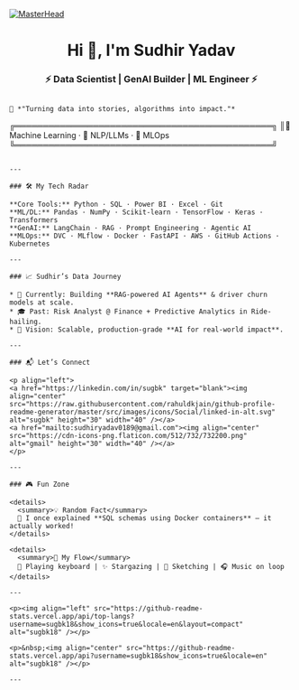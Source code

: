 [![MasterHead](https://repository-images.githubusercontent.com/588181932/e36ec678-7984-4cdd-8e4c-a3932772ff8e)](https://sugbk18.io)
<h1 align="center">Hi 👋, I'm Sudhir Yadav</h1>
<h3 align="center">⚡ Data Scientist | GenAI Builder | ML Engineer ⚡</h3>

```

🌌 *"Turning data into stories, algorithms into impact."*

```
╔══════════════════════════════════════════════╗
║🧠Machine Learning · 🤖 NLP/LLMs · 🚀 MLOps    
╚══════════════════════════════════════════════╝
```

---

### 🛠️ My Tech Radar

**Core Tools:** Python · SQL · Power BI · Excel · Git
**ML/DL:** Pandas · NumPy · Scikit-learn · TensorFlow · Keras · Transformers
**GenAI:** LangChain · RAG · Prompt Engineering · Agentic AI
**MLOps:** DVC · MLflow · Docker · FastAPI · AWS · GitHub Actions · Kubernetes

---

### 📈 Sudhir’s Data Journey

* 🔭 Currently: Building **RAG-powered AI Agents** & driver churn models at scale.
* 🎓 Past: Risk Analyst @ Finance + Predictive Analytics in Ride-hailing.
* 🎯 Vision: Scalable, production-grade **AI for real-world impact**.

---

### 📬 Let’s Connect

<p align="left">
<a href="https://linkedin.com/in/sugbk" target="blank"><img align="center" src="https://raw.githubusercontent.com/rahuldkjain/github-profile-readme-generator/master/src/images/icons/Social/linked-in-alt.svg" alt="sugbk" height="30" width="40" /></a>
<a href="mailto:sudhiryadav0189@gmail.com"><img align="center" src="https://cdn-icons-png.flaticon.com/512/732/732200.png" alt="gmail" height="30" width="40" /></a>
</p>

---

### 🎮 Fun Zone

<details>
  <summary>💡 Random Fact</summary>
  🚀 I once explained **SQL schemas using Docker containers** — it actually worked!
</details>

<details>
  <summary>🎵 My Flow</summary>
  🎹 Playing keyboard | ✨ Stargazing | 🎨 Sketching | 🎧 Music on loop
</details>

---

<p><img align="left" src="https://github-readme-stats.vercel.app/api/top-langs?username=sugbk18&show_icons=true&locale=en&layout=compact" alt="sugbk18" /></p>

<p>&nbsp;<img align="center" src="https://github-readme-stats.vercel.app/api?username=sugbk18&show_icons=true&locale=en" alt="sugbk18" /></p>

---

